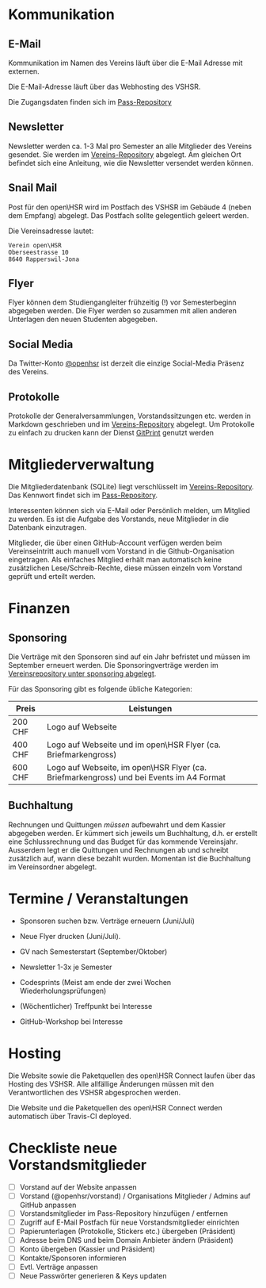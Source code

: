 # Kommunikation
## E-Mail
Kommunikation im Namen des Vereins läuft über die E-Mail Adresse mit externen.

Die E-Mail-Adresse läuft über das Webhosting des VSHSR.

Die Zugangsdaten finden sich im [Pass-Repository](https://github.com/openhsr/pass)

## Newsletter
Newsletter werden ca. 1-3 Mal pro Semester an alle Mitglieder des Vereins gesendet. Sie werden im [Vereins-Repository](https://github.com/openhsr/verein/tree/master/newsletter) abgelegt. Am gleichen Ort befindet sich eine Anleitung, wie die Newsletter versendet werden können.

## Snail Mail

Post für den open\HSR wird im Postfach des VSHSR im Gebäude 4 (neben dem Empfang) abgelegt. Das Postfach sollte gelegentlich geleert werden.

Die Vereinsadresse lautet:

```
Verein open\HSR
Oberseestrasse 10
8640 Rapperswil-Jona
```

## Flyer
Flyer können dem Studiengangleiter frühzeitig (!) vor Semesterbeginn abgegeben werden. Die Flyer werden so zusammen mit allen anderen Unterlagen den neuen Studenten abgegeben.

## Social Media
Da Twitter-Konto [@openhsr](https://twitter.com/openhsr) ist derzeit die einzige Social-Media Präsenz des Vereins. 

## Protokolle
Protokolle der Generalversammlungen, Vorstandssitzungen etc. werden in Markdown geschrieben und im [Vereins-Repository](https://github.com/openhsr/verein/tree/master/protokolle/) abgelegt. Um Protokolle zu einfach zu drucken kann der Dienst [GitPrint](https://gitprint.com/) genutzt werden

# Mitgliederverwaltung
Die Mitgliederdatenbank (SQLite) liegt verschlüsselt im [Vereins-Repository](https://github.com/openhsr/verein/tree/master/mitglieder). Das Kennwort findet sich im [Pass-Repository](https://github.com/openhsr/pass).

Interessenten können sich via E-Mail oder Persönlich melden, um Mitglied zu werden. Es ist die Aufgabe des Vorstands, neue Mitglieder in die Datenbank einzutragen.

Mitglieder, die über einen GitHub-Account verfügen werden beim Vereinseintritt auch manuell vom Vorstand in die Github-Organisation eingetragen. Als einfaches Mitglied erhält man automatisch keine zusätzlichen Lese/Schreib-Rechte, diese müssen einzeln vom Vorstand geprüft und erteilt werden.

# Finanzen
## Sponsoring
Die Verträge mit den Sponsoren sind auf ein Jahr befristet und müssen im September erneuert werden.
Die Sponsoringverträge werden im [Vereinsrepository unter sponsoring abgelegt](https://github.com/openhsr/verein/tree/master/sponsoring).

Für das Sponsoring gibt es folgende übliche Kategorien:

 Preis   | Leistungen
---------|-----------
 200 CHF | Logo auf Webseite
 400 CHF | Logo auf Webseite und im open\HSR Flyer (ca. Briefmarkengross)
 600 CHF | Logo auf Webseite, im open\HSR Flyer (ca. Briefmarkengross) und bei Events im A4 Format


## Buchhaltung
Rechnungen und Quittungen *müssen* aufbewahrt und dem Kassier abgegeben werden.
Er kümmert sich jeweils um Buchhaltung, d.h. er erstellt eine Schlussrechnung und das Budget für das kommende Vereinsjahr.
Ausserdem legt er die Quittungen und Rechnungen ab und schreibt zusätzlich auf, wann diese bezahlt wurden.
Momentan ist die Buchhaltung im Vereinsordner abgelegt.

# Termine / Veranstaltungen
- Sponsoren suchen bzw. Verträge erneuern (Juni/Juli)
- Neue Flyer drucken (Juni/Juli).
- GV nach Semesterstart (September/Oktober)
- Newsletter 1-3x je Semester

- Codesprints (Meist am ende der zwei Wochen Wiederholungsprüfungen)
- (Wöchentlicher) Treffpunkt bei Interesse
- GitHub-Workshop bei Interesse

# Hosting
Die Website sowie die Paketquellen des open\HSR Connect laufen über das Hosting des VSHSR. Alle allfällige Änderungen müssen mit den Verantwortlichen des VSHSR abgesprochen werden.

Die Website und die Paketquellen des open\HSR Connect werden automatisch über Travis-CI deployed.

# Checkliste neue Vorstandsmitglieder
- [ ] Vorstand auf der Website anpassen
- [ ] Vorstand (@openhsr/vorstand) / Organisations Mitglieder / Admins auf GitHub anpassen
- [ ] Vorstandsmitglieder im Pass-Repository hinzufügen / entfernen
- [ ] Zugriff auf E-Mail Postfach für neue Vorstandsmitglieder einrichten
- [ ] Papierunterlagen (Protokolle, Stickers etc.) übergeben (Präsident)
- [ ] Adresse beim DNS und  beim Domain Anbieter ändern (Präsident)
- [ ] Konto übergeben (Kassier und Präsident)
- [ ] Kontakte/Sponsoren informieren
- [ ] Evtl. Verträge anpassen
- [ ] Neue Passwörter generieren & Keys updaten

